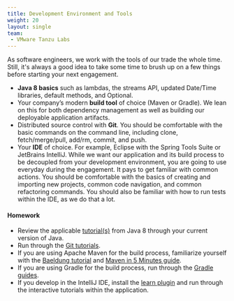 ```yaml
---
title: Development Environment and Tools
weight: 20
layout: single
team:
 - VMware Tanzu Labs
---
```


As software engineers, we work with the tools of our trade the whole time. Still, it's always a good idea to take some time to brush up on a few things before starting your next engagement.

* **Java 8 basics** such as lambdas, the streams API, updated Date/Time libraries, default methods, and Optional.
* Your company’s modern **build tool** of choice (Maven or Gradle). We lean on this for both dependency management as well as building our deployable application artifacts.
* Distributed source control with **Git**. You should be comfortable with the basic commands on the command line, including clone, fetch/merge/pull, add/rm, commit, and push.
* Your **IDE** of choice. For example, Eclipse with the Spring Tools Suite or JetBrains IntelliJ. While we want our application and its build process to be decoupled from your development environment, you are going to use everyday during the engagement. It pays to get familiar with common actions. You should be comfortable with the basics of creating and importing new projects, common code navigation, and  common refactoring commands. You should also be familiar with how to run tests within the IDE, as we do that a lot.


#### Homework

- Review the applicable [tutorial(s)](https://howtodoinjava.com/) from Java 8 through your current version of Java.
- Run through the [Git tutorials](https://www.atlassian.com/git/tutorials).
- If you are using Apache Maven for the build process, familiarize yourself with the [Baeldung tutorial](https://www.baeldung.com/maven) and [Maven in 5 Minutes guide](https://maven.apache.org/guides/getting-started/maven-in-five-minutes.html).
- If you are using Gradle for the build process, run through the [Gradle guides](https://gradle.org/guides).
- If you develop in the IntelliJ IDE, install the [learn plugin](https://plugins.jetbrains.com/plugin/8554-ide-features-trainer) and run through the interactive tutorials within the application.
